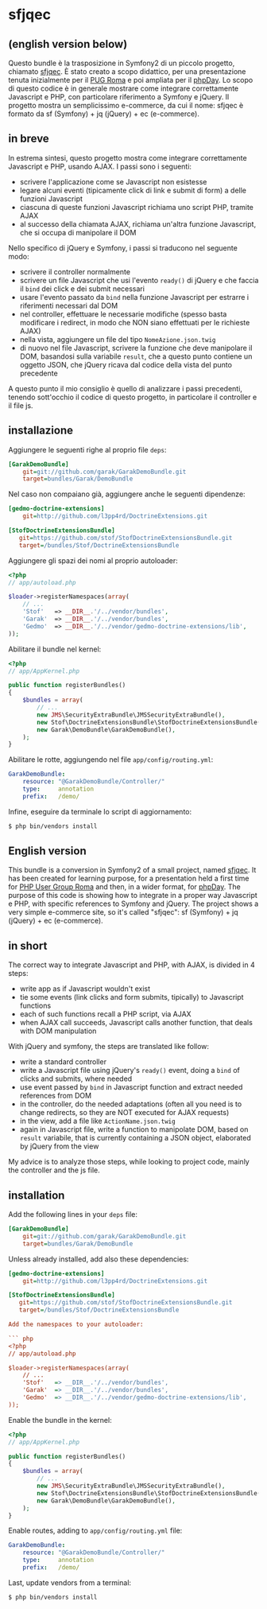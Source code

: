 sfjqec
======

(english version below)
-----------------------

Questo bundle è la trasposizione in Symfony2 di un piccolo progetto, chiamato
[sfjqec](https://github.com/garak/sfjqec). È stato creato a scopo didattico, per una
presentazione tenuta inizialmente per il [PUG Roma](http://roma.grusp.org/) e poi
ampliata per il [phpDay](http://www.phpday.it/2011).
Lo scopo di questo codice è in generale mostrare come integrare correttamente
Javascript e PHP, con particolare riferimento a Symfony e jQuery.
Il progetto mostra un semplicissimo e-commerce, da cui il nome: sfjqec è formato da
sf (Symfony) + jq (jQuery) + ec (e-commerce).

in breve
--------

In estrema sintesi, questo progetto mostra come integrare correttamente Javascript e PHP,
usando AJAX. I passi sono i seguenti:

  * scrivere l'applicazione come se Javascript non esistesse
  * legare alcuni eventi (tipicamente click di link e submit di form) a delle funzioni
    Javascript
  * ciascuna di queste funzioni Javascript richiama uno script PHP, tramite AJAX
  * al successo della chiamata AJAX, richiama un'altra funzione Javascript, che si occupa
    di manipolare il DOM

Nello specifico di jQuery e Symfony, i passi si traducono nel seguente modo:

  * scrivere il controller normalmente
  * scrivere un file Javascript che usi l'evento `ready()` di jQuery e che faccia il `bind`
    dei click e dei submit necessari
  * usare l'evento passato da `bind` nella funzione Javascript per estrarre i riferimenti
    necessari dal DOM
  * nel controller, effettuare le necessarie modifiche (spesso basta modificare i redirect,
    in modo che NON siano effettuati per le richieste AJAX)
  * nella vista, aggiungere un file del tipo `NomeAzione.json.twig`
  * di nuovo nel file Javascript, scrivere la funzione che deve manipolare il DOM,
    basandosi sulla variabile `result`, che a questo punto contiene un oggetto JSON, che
    jQuery ricava dal codice della vista del punto precedente

A questo punto il mio consiglio è quello di analizzare i passi precedenti, tenendo
sott'occhio il codice di questo progetto, in particolare il controller e il file js.

installazione
-------------

Aggiungere le seguenti righe al proprio file `deps`:

``` ini  
[GarakDemoBundle]
    git=git://github.com/garak/GarakDemoBundle.git
    target=bundles/Garak/DemoBundle
```

Nel caso non compaiano già, aggiungere anche le seguenti dipendenze:

``` ini
[gedmo-doctrine-extensions]
    git=http://github.com/l3pp4rd/DoctrineExtensions.git

[StofDoctrineExtensionsBundle]
   git=https://github.com/stof/StofDoctrineExtensionsBundle.git
   target=/bundles/Stof/DoctrineExtensionsBundle
```

Aggiungere gli spazi dei nomi al proprio autoloader:

``` php
<?php
// app/autoload.php

$loader->registerNamespaces(array(
    // ...
    'Stof'   => __DIR__.'/../vendor/bundles',
    'Garak'  => __DIR__.'/../vendor/bundles',
    'Gedmo'  => __DIR__.'/../vendor/gedmo-doctrine-extensions/lib',
));
```

Abilitare il bundle nel kernel:

``` php
<?php
// app/AppKernel.php

public function registerBundles()
{
    $bundles = array(
        // ...
        new JMS\SecurityExtraBundle\JMSSecurityExtraBundle(),
        new Stof\DoctrineExtensionsBundle\StofDoctrineExtensionsBundle(),
        new Garak\DemoBundle\GarakDemoBundle(),
    );
}
```

Abilitare le rotte, aggiungendo nel file `app/config/routing.yml`:

``` yaml
GarakDemoBundle:
    resource: "@GarakDemoBundle/Controller/"
    type:     annotation
    prefix:   /demo/
```

Infine, eseguire da terminale lo script di aggiornamento:

``` bash
$ php bin/vendors install
```


English version
---------------

This bundle is a conversion in Symfony2 of a small project, named
[sfjqec](https://github.com/garak/sfjqec).
It has been created for learning purpose, for a
presentation held a first time for [PHP User Group Roma](http://roma.grusp.org/) and then, in a
wider format, for [phpDay](http://www.phpday.it/2011).
The purpose of this code is showing how to integrate in a proper way Javascript e PHP,
with specific references to Symfony and jQuery.
The project shows a very simple e-commerce site, so it's called "sfjqec": 
sf (Symfony) + jq (jQuery) + ec (e-commerce).

in short
--------

The correct way to integrate Javascript and PHP, with AJAX, is divided in 4 steps:

  * write app as if Javascript wouldn't exist
  * tie some events (link clicks and form submits, tipically) to Javascript functions
  * each of such functions recall a PHP script, via AJAX
  * when AJAX call succeeds, Javascript calls another function, that deals with DOM
    manipulation

With jQuery and symfony, the steps are translated like follow:

  * write a standard controller
  * write a Javascript file using jQuery's `ready()` event, doing a `bind` of clicks
    and submits, where needed
  * use event passed by `bind` in Javascript function and extract needed references
    from DOM
  * in the controller, do the needed adaptations (often all you need is to change
    redirects, so they are NOT executed for AJAX requests)
  * in the view, add a file like `ActionName.json.twig`
  * again in Javascript file, write a function to manipolate DOM, based on `result`
    variabile, that is currently containing a JSON object, elaborated by jQuery from
    the view

My advice is to analyze those steps, while looking to project code, mainly the controller
and the js file.

installation
------------

Add the following lines in your `deps` file:

``` ini
[GarakDemoBundle]
    git=git://github.com/garak/GarakDemoBundle.git
    target=bundles/Garak/DemoBundle
```

Unless already installed, add also these dependencies:

``` ini
[gedmo-doctrine-extensions]
    git=http://github.com/l3pp4rd/DoctrineExtensions.git

[StofDoctrineExtensionsBundle]
   git=https://github.com/stof/StofDoctrineExtensionsBundle.git
   target=/bundles/Stof/DoctrineExtensionsBundle

Add the namespaces to your autoloader:

``` php
<?php
// app/autoload.php

$loader->registerNamespaces(array(
    // ...
    'Stof'   => __DIR__.'/../vendor/bundles',
    'Garak'  => __DIR__.'/../vendor/bundles',
    'Gedmo'  => __DIR__.'/../vendor/gedmo-doctrine-extensions/lib',
));
```

Enable the bundle in the kernel:

``` php
<?php
// app/AppKernel.php

public function registerBundles()
{
    $bundles = array(
        // ...
        new JMS\SecurityExtraBundle\JMSSecurityExtraBundle(),
        new Stof\DoctrineExtensionsBundle\StofDoctrineExtensionsBundle(),
        new Garak\DemoBundle\GarakDemoBundle(),
    );
}
```

Enable routes, adding to `app/config/routing.yml` file:

``` yaml
GarakDemoBundle:
    resource: "@GarakDemoBundle/Controller/"
    type:     annotation
    prefix:   /demo/
```

Last, update vendors from a terminal:

``` bash
$ php bin/vendors install
```